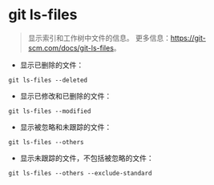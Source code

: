 # git ls-files

> 显示索引和工作树中文件的信息。
> 更多信息：<https://git-scm.com/docs/git-ls-files>。

- 显示已删除的文件：

`git ls-files --deleted`

- 显示已修改和已删除的文件：

`git ls-files --modified`

- 显示被忽略和未跟踪的文件：

`git ls-files --others`

- 显示未跟踪的文件，不包括被忽略的文件：

`git ls-files --others --exclude-standard`